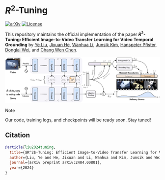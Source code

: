 # $R^2$-Tuning

[![arXiv](https://badgen.net/badge/arXiv/2404.00801/red?cache=300)](http://arxiv.org/abs/2404.00801)
[![License](https://badgen.net/badge/License/BSD%203-Clause%20License?color=cyan&cache=300)](https://github.com/yeliudev/R2-Tuning/blob/main/LICENSE)

This repository maintains the official implementation of the paper **$R^2$-Tuning: Efficient Image-to-Video Transfer Learning for Video Temporal Grounding** by [Ye Liu](https://yeliu.dev/), [Jixuan He](https://openreview.net/profile?id=~Jixuan_He1), [Wanhua Li](https://li-wanhua.github.io/), [Junsik Kim](https://sites.google.com/site/jskimcv/), [Hanspeter Pfister](https://vcg.seas.harvard.edu/people/), [Donglai Wei](https://donglaiw.github.io/), and [Chang Wen Chen](https://web.comp.polyu.edu.hk/chencw/).

<p align="center"><img width="850" src=".github/model.jpg"></p>

> [!NOTE]
> Our code, training logs, and checkpoints will be ready soon. Stay tuned!

## Citation

```bibtex
@article{liu2024tuning,
  title={$R^2$-Tuning: Efficient Image-to-Video Transfer Learning for Video Temporal Grounding},
  author={Liu, Ye and He, Jixuan and Li, Wanhua and Kim, Junsik and Wei, Donglai and Pfister, Hanspeter and Chen, Chang Wen},
  journal={arXiv preprint arXiv:2404.00801},
  year={2024}
}
```
